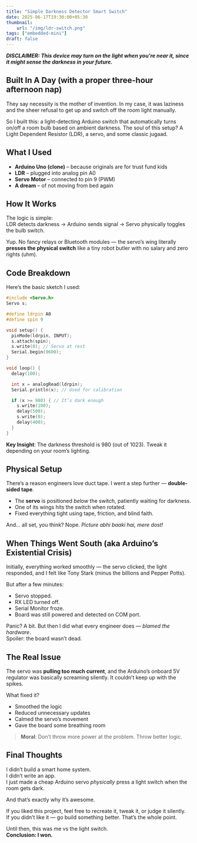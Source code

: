 ```yaml
---
title: "Simple Darkness Detector Smart Switch"
date: 2025-06-17T19:30:00+05:30
thumbnail:
    url: "/img/ldr-switch.png"
tags: ["embedded-mini"]
draft: false
---
```


***DISCLAIMER: This device may turn on the light when you're near it, since it might sense the darkness in your future.***

## Built In A Day (with a proper three-hour afternoon nap)

They say necessity is the mother of invention. In my case, it was laziness and the sheer refusal to get up and switch off the room light manually.

So I built this: a light-detecting Arduino switch that automatically turns on/off a room bulb based on ambient darkness. The soul of this setup? A Light Dependent Resistor (LDR), a servo, and some classic jugaad.

## What I Used

- **Arduino Uno (clone)** – because originals are for trust fund kids  
- **LDR** – plugged into analog pin A0  
- **Servo Motor** – connected to pin 9 (PWM)  
- **A dream** – of not moving from bed again  

## How It Works

The logic is simple:  
LDR detects darkness → Arduino sends signal → Servo physically toggles the bulb switch.

Yup. No fancy relays or Bluetooth modules — the servo’s wing literally **presses the physical switch** like a tiny robot butler with no salary and zero rights (uhm).

## Code Breakdown

Here’s the basic sketch I used:

```cpp
#include <Servo.h>
Servo s;

#define ldrpin A0
#define spin 9

void setup() {
  pinMode(ldrpin, INPUT);
  s.attach(spin);
  s.write(0); // Servo at rest
  Serial.begin(9600);
}

void loop() {
  delay(100);

  int x = analogRead(ldrpin);
  Serial.println(x); // Used for calibration

  if (x >= 980) { // It’s dark enough
    s.write(100);
    delay(500);
    s.write(0);
    delay(400);
  }
}
```

**Key Insight**: The darkness threshold is 980 (out of 1023). Tweak it depending on your room’s lighting.

## Physical Setup

There’s a reason engineers love duct tape. I went a step further — **double-sided tape**.

- The **servo** is positioned *below* the switch, patiently waiting for darkness.  
- One of its wings hits the switch when rotated.  
- Fixed everything tight using tape, friction, and blind faith.  

And... all set, you think? Nope. *Picture abhi baaki hai, mere dost!*

## When Things Went South (aka Arduino’s Existential Crisis)

Initially, everything worked smoothly — the servo clicked, the light responded, and I felt like Tony Stark (minus the billions and Pepper Potts).

But after a few minutes:

- Servo stopped.
- RX LED turned off.
- Serial Monitor froze.
- Board was still powered and detected on COM port.

Panic? A bit. But then I did what every engineer does — *blamed the hardware*.  
Spoiler: the board wasn’t dead.

## The Real Issue

The servo was **pulling too much current**, and the Arduino’s onboard 5V regulator was basically screaming silently. It couldn’t keep up with the spikes.

What fixed it?

- Smoothed the logic  
- Reduced unnecessary updates  
- Calmed the servo’s movement  
- Gave the board some breathing room  

> **Moral**: Don’t throw more power at the problem. Throw better logic.

## Final Thoughts

I didn’t build a smart home system.  
I didn’t write an app.  
I just made a cheap Arduino servo *physically* press a light switch when the room gets dark.

And that’s exactly why it’s awesome.

If you liked this project, feel free to recreate it, tweak it, or judge it silently.  
If you didn’t like it — go build something better. That’s the whole point.

Until then, this was me vs the light switch.  
**Conclusion: I won.**
